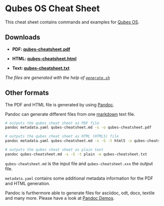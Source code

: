 # Qubes OS Cheat Sheet

This cheat sheet contains commands and examples for [Qubes OS](https://www.qubes-os.org/).

## Downloads

- **PDF: [qubes-cheatsheet.pdf](https://github.com/Jeeppler/qubes-cheatsheet/raw/master/qubes-cheatsheet.pdf)**

- **HTML: [qubes-cheatsheet.html](https://github.com/Jeeppler/qubes-cheatsheet/raw/master/qubes-cheatsheet.html)**

- **Text: [qubes-cheatsheet.txt](https://github.com/Jeeppler/qubes-cheatsheet/raw/master/qubes-cheatsheet.txt)**

*The files are generated with the help of [`generate.sh`](https://github.com/Jeeppler/qubes-cheatsheet/blob/master/generate.sh)*

## Other formats

The PDF and HTML file is generated by using [Pandoc](http://pandoc.org/).

Pandoc can generate different files from one [markdown](http://daringfireball.net/projects/markdown/) text file.


```bash
# outputs the qubes cheat sheet as PDF file
pandoc metadata.yaml qubes-cheatsheet.md -s -o qubes-cheatsheet.pdf

# outputs the qubes cheat sheet as HTML (HTML5) file
pandoc metadata.yaml qubes-cheatsheet.md -s -S -t html5 -o qubes-cheatsheet.html

# outputs the qubes cheat sheet as plain text
pandoc qubes-cheatsheet.md -s -S -t plain -o qubes-cheatsheet.txt
```

`qubes-cheatsheet.md` is the input file and `qubes-cheatsheet.xxx` the output file.

`metadata.yaml` contains some additional metadata information for the PDF and HTML generation.

Pandoc is furthermore able to generate files for asciidoc, odt, docx, textile and many more. Please have a look at [Pandoc Demos](http://pandoc.org/demos.html).
